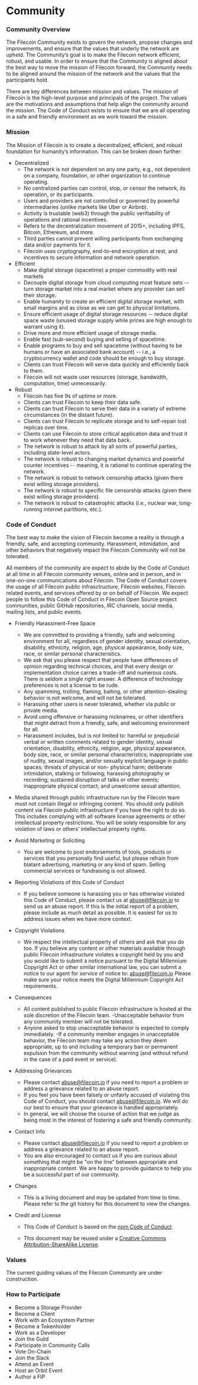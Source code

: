# Community

### Community Overview

The Filecoin Community exists to govern the network, propose changes and improvements, and ensure that the values that underly the network are upheld. The Community’s goal is to make the Filecoin network efficient, robust, and usable. In order to ensure that the Community is aligned about the best way to move the mission of Filecoin forward, the Community needs to be aligned around the mission of the network and the values that the participants hold. 

There are key differences between mission and values. The mission of Filecoin is the high-level purpose and principals of the project. The values are the motivations and assumptions that help align the community around the mission. The Code of Conduct exists to ensure that we are all operating in a safe and friendly environment as we work toward the mission. 

### Mission

The Mission of Filecoin is to create a decentralized, efficient, and robust foundation for humanity’s information. This can be broken down further:

- Decentralized
    - The network is not dependent on any one party, e.g., not dependent on a company, foundation, or other organization to continue operating.
    - No centralized parties can control, stop, or censor the network, its operation, or its participants.
    - Users and providers are not controlled or governed by powerful intermediaries (unlike markets like Uber or Airbnb).
    - Activity is trustable (web3) through the public verifiability of operations and rational incentives.
    - Refers to the decentralization movement of 2015+, including IPFS, Bitcoin, Ethereum, and more.
    - Third parties cannot prevent willing participants from exchanging data and/or payments for it.
    - Filecoin uses cryptography, end-to-end encryption at rest, and incentives to secure information and network operation.
- Efficient
    - Make digital storage (spacetime) a proper commodity with real markets
    - Decouple digital storage from cloud computing moat feature sets -- turn storage market into a real market where any provider can sell their storage.
    - Enable humanity to create an efficient digital storage market, with small margins and as close as we can get to physical limitations.
    - Ensure efficient usage of digital storage resources -- reduce digital space waste (unused storage supply while prices are high enough to warrant using it).
    - Drive more and more efficient usage of storage media.
    - Enable fast (sub-second) buying and selling of spacetime.
    - Enable programs to buy and sell spacetime (without having to be humans or have an associated bank account) -- i.e., a cryptocurrency wallet and code should be enough to buy storage.
    - Clients can trust Filecoin will serve data quickly and efficiently back to them.
    - Filecoin will not waste user resources (storage, bandwidth, computation, time) unnecessarily.
- Robust
    - Filecoin has five 9s of uptime or more.
    - Clients can trust Filecoin to keep their data safe.
    - Clients can trust Filecoin to serve their data in a variety of extreme circumstances (in the distant future).
    - Clients can trust Filecoin to replicate storage and to self-repair lost replicas over time.
    - Clients can use Filecoin to store critical application data and trust it to work whenever they need that data back.
    - The network is robust to attack by all sorts of powerful parties, including state-level actors.
    - The network is robust to changing market dynamics and powerful counter incentives -- meaning, it is rational to continue operating the network.
    - The network is robust to network censorship attacks (given there exist willing storage providers).
    - The network is robust to specific file censorship attacks (given there exist willing storage providers).
    - The network is robust to catastrophic attacks (i.e., nuclear war, long-running internet partitions, etc.).

### Code of Conduct

The best way to make the vision of Filecoin become a reality is through a friendly, safe, and accepting community. Harassment, intimidation, and other behaviors that negatively impact the Filecoin Community will not be tolerated. 

All members of the community are expect to abide by the Code of Conduct at all time in all Filecoin community venues, online and in person, and in one-on-one communications about Filecoin. The Code of Conduct covers the usage of all Filecoin public infrasctructure, Filecoin websites, Filecoin related events, and services offered by or on behalf of Filecoin. We expect people to follow this Code of Conduct in Filecoin Open Source project communities, public GitHub repositories, IRC channels, social media, mailing lists, and public events. 

- Friendly Harassment-Free Space

    - We are committed to providing a friendly, safe and welcoming environment for all, regardless of gender identity, sexual orientation, disability, ethnicity, religion, age, physical appearance, body size, race, or similar personal characteristics.
    - We ask that you please respect that people have differences of opinion regarding technical choices, and that every design or implementation choice carries a trade-off and numerous costs. There is seldom a single right answer. A difference of technology preferences is not a license to be rude.
   - Any spamming, trolling, flaming, baiting, or other attention-stealing behavior is not welcome, and will not be tolerated.
  -  Harassing other users is never tolerated, whether via public or private media.
  -  Avoid using offensive or harassing nicknames, or other identifiers that might detract from a friendly, safe, and welcoming environment for all.
   -  Harassment includes, but is not limited to: harmful or prejudicial verbal or written comments related to gender identity, sexual orientation, disability, ethnicity, religion, age, physical appearance, body size, race, or similar personal characteristics; inappropriate use of nudity, sexual images, and/or sexually explicit language in public spaces; threats of physical or non- physical harm; deliberate intimidation, stalking or following; harassing photography or recording; sustained disruption of talks or other events; inappropriate physical contact; and unwelcome sexual attention.
 - Media shared through public infrastructure run by the Filecoin team must not contain illegal or infringing content. You should only publish content via Filecoin public infrastructure if you have the right to do so. This includes complying with all software license agreements or other intellectual property restrictions. You will be solely responsible for any violation of laws or others’ intellectual property rights.
    
- Avoid Marketing or Soliciting
  
  -  You are welcome to post endorsements of tools, products or services that you personally find useful, but please refrain from blatant advertising, marketing or any kind of spam. Selling commercial services or fundraising is not allowed.
    
- Reporting Violations of this Code of Conduct
  
   - If you believe someone is harassing you or has otherwise violated this Code of Conduct, please contact us at [abuse@filecoin.io](mailto:abuse@filecoin.io) to send us an abuse report. If this is the initial report of a problem, please include as much detail as possible. It is easiest for us to address issues when we have more context.
    
- Copyright Violations
  
   - We respect the intellectual property of others and ask that you do too. If you believe any content or other materials available through public Filecoin infrastructure violates a copyright held by you and you would like to submit a notice pursuant to the Digital Millennium Copyright Act or other similar international law, you can submit a notice to our agent for service of notice to: [abuse@filecoin.io](mailto:abuse@filecoin.io)
    Please make sure your notice meets the Digital Millennium Copyright Act requirements.
    
- Consequences
  
   - All content published to public Filecoin infrastructure is hosted at the sole discretion of the Filecoin team.
    -Unacceptable behavior from any community member will not be tolerated.
   - Anyone asked to stop unacceptable behavior is expected to comply immediately.
    -If a community member engages in unacceptable behavior, the Filecoin team may take any action they deem appropriate, up to and including a temporary ban or permanent expulsion from the community without warning (and without refund in the case of a paid event or service).
    
- Addressing Grievances
  
    - Please contact [abuse@filecoin.io](mailto:abuse@filecoin.io) if you need to report a problem or address a grievance related to an abuse report.
   -  If you feel you have been falsely or unfairly accused of violating this Code of Conduct, you should contact [abuse@filecoin.io](mailto:abuse@filecoin.io). We will do our best to ensure that your grievance is handled appropriately.
   - In general, we will choose the course of action that we judge as being most in the interest of fostering a safe and friendly community.
    
- Contact Info
  
    - Please contact [abuse@filecoin.io](mailto:abuse@filecoin.io) if you need to report a problem or address a grievance related to an abuse report.
  -  You are also encouraged to contact us if you are curious about something that might be "on the line" between appropriate and inappropriate content. We are happy to provide guidance to help you be a successful part of our community.
    
- Changes
  
   - This is a living document and may be updated from time to time. Please refer to the git history for this document to view the changes.
    
- Credit and License
  
  -  This Code of Conduct is based on the [npm Code of Conduct](https://www.npmjs.com/policies/conduct).
    
  -  This document may be reused under a [Creative Commons Attribution-ShareAlike License](http://creativecommons.org/licenses/by-sa/4.0/).
    

### Values

The current guiding values of the Filecoin Community are under construction.

### How to Participate

- Become a Storage Provider
- Become a Client
- Work with an Ecosystem Partner
- Become a Tokenholder
- Work as a Developer
- Join the Guild
- Participate in Community Calls
- Vote On-Chain
- Join the Slack
- Attend an Event
- Host an Orbit Event
- Author a FIP
